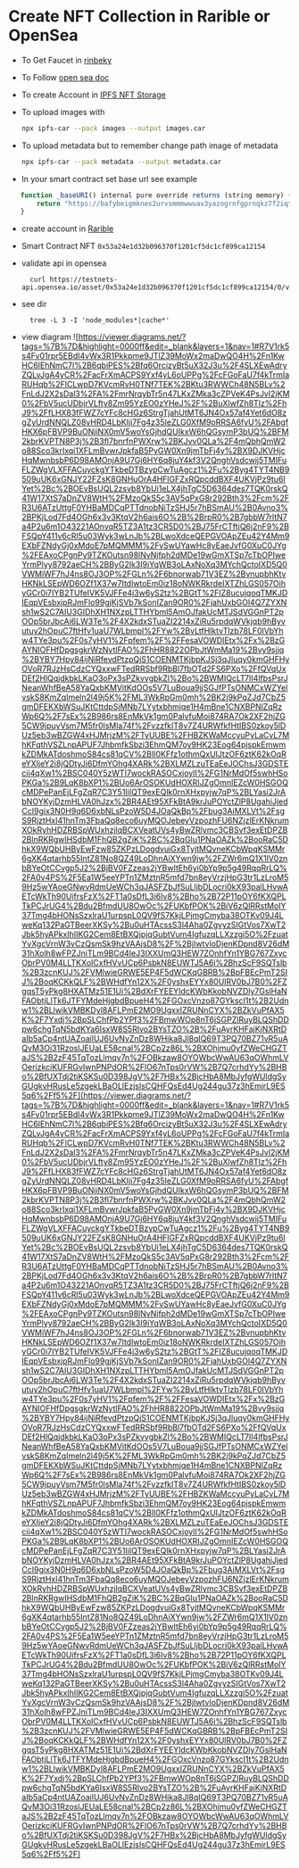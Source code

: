 
# Create NFT Collection in Rarible or OpenSea
* To Get Faucet in [rinbeky](https://rinkebyfaucet.com/)

* To Follow [open sea doc](https://docs.opensea.io/docs/part-3-adding-metadata-and-payments-to-your-contract)

* To create Account in  [IPFS NFT Storage](https://nft.storage/)

* To upload images with  
  ```bash
  npx ipfs-car --pack images --output images.car
  ```
* To upload metadata but to remember change path image of metadata
  ```bash
  npx ipfs-car --pack metadata --output metadata.car
  ``` 

* In your smart contract set base url see example
 ```js
    function _baseURI() internal pure override returns (string memory) {
        return "https://bafybeigmknes2urvsmmmwwuav3yazogrnfgprnqkz7f2iqtmegmirucp6i.ipfs.nftstorage.link/metadata/";
    }
 ```

* create account in [Rarible](https://rinkeby.rarible.com/items/owned)

* Smart Contract NFT ``0x53a24e1d32b096370f1201cf5dc1cf899ca12154``


* validate api in opensea 
  ```
    curl https://testnets-api.opensea.io/asset/0x53a24e1d32b096370f1201cf5dc1cf899ca12154/0/validate/
  ```
* see dir
  ```
    tree -L 3 -I 'node_modules*|cache*'
  ```
* view diagram
  ![https://viewer.diagrams.net/?tags=%7B%7D&highlight=0000ff&edit=_blank&layers=1&nav=1#R7V1rk5s4Fv01rpr5EBdI4vWx3R1Pkkpme9JTlZ39MoWx2maDwQO4H%2Fn1KwHC6IEhNmC7l%2B6qbiPES%2Bfq6OrcizyBt5uX32J3u%2F4SLXEwAdryZQLvJgA4yCR%2FacFrXmACPS9Yxf4yL6oUPPg%2FcFGoFaU7f4kTrmIaRUHqb%2FlCLwpD7KVcmRvH0TNf7TEK%2BKtu3RWWCh48N5BLv%2FnLdJ2X2sDal3%2FA%2FmrNrqybTr5n47LKxZMka3cZPVeK4PsJvI2jKM0%2FbV5ucUDbjrVLfty8Zm95YzEO0zYHeJ%2F%2BuXlwfZh8TIz%2FhJ9%2FfLHX83fFWZ7cYFc8cHGz6StrgTjahUtMT6JN4Ox57af4Yet6dO8zgZyUrdNNQLZ08vHRD4LbKIji7Fg4z35IeZLG0XfM9oRRSA6fyU%2FAbgfHKX6pFBVP9BuONjiNX0mV5woYsGjhdQUIkxW6hQGsymP3bUQ%2BFM2kbrKVPTN8P3j%2B3fl7bnrfnPWXrw%2BKJvv0QLa%2F4mQbhQmW2o88Sco3krIxqi1XFLmBvwrJpkfaB5PyGW0Xn9jmTbFj4y%2BX9DJKVHjcHqMwnbsbP6D98AMOnjA9U7Gj6HY6q8juY4kf3V2QnghVsdcwij5TMIFuFLZWgVLXFFACuyckgYTkbeDTBzypCwTuAgcz1%2Fu%2Byg4TYT4NB9509uUK6xGNJY22FZsK8GNHuOrA4HFlGFZxRQpcddBXF4UKVjPz9tu6IYet%2Bc%2BOEvBsUQL2zsvb8YbUi1eLX4jhTgC5D6364des7TQK0rskQ41W17XtS7aDnZV8WtH%2FMzoQkS5c3AV5qPxG8r292Bth3%2Fcm%2FR3U6ATzUttgF0YHBaMDCqPTTdnobNiTzSHJ5r7hBSmAU%2B0Avno3%2BPKjLod7Fd4OGh6x3v3KtqV2h6ais6O%2B%2BrpR0%2B7gbbW7rltN7a4P2u6m1O43221AOnvqR5TZ3A1tz3CR5D0%2BJ75FrCTftjQ6j2nF9%2BFSQpY411v6cRl5u03Wyk3wLnJb%2BLwoXdceQEPGVOApZEu42Y4Mm9EXbFZNdyGj0xMdoE7pMQMMM%2FvSwUYawHc8yEaeJvfG0XuC0JYg%2FEAxoCPgnPy9TZKOutsn98lNvNjfph2dMDe19wGmXTSp7cTbOPIweYrmPlyy8792aeCH%2BByG2Ik3I9iYqWB3oLAxNoXq3MYchQctoIXD5Q0VWMiWF7hJ4ns8OJ3OP%2FGLn%2F6bnorwab71V3EZ%2BvnupbhKtvHKNkLSEpWD6OZf1X37w7ItdlwtoEm0iz18oNWKRkrdeIXTZhLGS057OihyGCr0i7IYB2TUfeIVK5VJFFe4j3w6yS2tz%2BGtT%2FIZ8ucujqoqTMKJDIEqpVEsbxjpRJmFlo99gjKjSVb7kSonIZan9OR0%2FjahUxbGOl4Q7ZYXNsh1wS2C7AIU3GIDhXH1NXzpLTTHYbml5AmOJfakUcMTJSdVGGnPT2pOOp5brJbcAi6LW3Te%2F4X2kdxSTuaZI2214xZiRu5rpdqWVkjqb9hByvutuy2hOpuC7ftHfv1uaU7WLbmpl%2FYw%2BvLtfHlktvTlzb78LF0lVbYhw4TYe3pu%2F0s7yHV1%2Fpfem%2F%2FFesaVOWDIEtx%2Fx%2BzGAYNIOFHfDpgsgkrWzNytlFAO%2FhHR8822OPbJtWmMa19%2Bvy9sjjq%2BYBY7Hpy84ijNiRfevdPtzpQjS1COENMTKjbpKJSj3qJluqy0kmGHFHyOVoR7RJzHsCdzCYQxxwFTedRRSbf9RbBl7fbOTd2FS6PXo%2FfQVqUxDEf2HlQqjdkbkLKaO3oPx3sPZkvvgbkZl%2Bo%2BWMIQcLT7II4lfbsPsrJNeanWhfBeA58YaQxbKMVitKdOOs5V7LuBoua9jjSGJfPTsONMCxWZYelvskS8KmZqImeln2l49j5K%2FML3WkRpGm0mh%2BK2j9kPqZJd7CbZ5gmDFEKXbWSuJKtCttdpSjMNb7LYytxbhmjqe1H4mBne1CNXBPNlZqRzWp6Q%2F7sEx%2B986rs8EnMkVk1gm0PalvfuMoi874RA7Ok2XF2hjZG5CW9jpuyVsm7M5fr0lsMla74f%2FvzzfkIT8v7Z4URWfkfHtIBS0zkoy5lDUz5eb3wBZGW4xHJMrjzM%2FTyUUBE%2FHBZKWaMccyuPyLaCvL7MhKFqthVSZLnpAPUF7JhbmfkSbzi3EhmQM7oy9HK23Eog64pjspkEmwmkZDMkATdoshmoS84cs81qCV%2BIl0KFfz1othmQxUIJtzOF6ztK62kOqReYXIjeY2i8jQDtyJi6DfmYOhg4XARk%2BXLMZLzuTEaEeJOChsJ3GDSTEcii4qXw1%2BSC040Y5zWTI7wockRASOCxjoylI%2FG1NrMdOf5swhHSoPKGa%2B9LqK8bXP1%2BUo6ArOSOKUdHOXRIJZgOmnIEZcW0HSGOQcMDPePanEjLFgZqR7C3Y51IiIQT9exEQlk0rnXHxpyjw7qP%2BLYasi2JrAbNOYKyjDzmHLVA0hJzx%2BR4AEt95XFkBtA9krJuPOYctZlP8UgahiJjedCcI9gix3N0H9q6D6xbNLsPzoW5D4JOaQkBp%2Fbug3AiMXLVt%2FsgS9RjztHxI41hnTm3FbaQq8eco6uyMQOJebeyVzpozhFU6NZjzlErKNkrumXOkRyhHDZRBSpWUxhzjlqBCXVeatUVs4yBwZRlymc3CBSvf3exEtDPZB2BlnRKRgwIHSdbM1FhQB2gZiK%2BC%2BqGIu1PNaOAZk%2BooRaC5DhkX9WQbUHByEwFzw85ZKPzLDogdvuiGx8TyjtMQvneKCbWpqKSMMr6gXK4qtarhb55IntZ81No8QZ49LoDhnAiXYwn9jw%2FZWr6mQ1X1lV0znbBYeOtCCvgp5J2%2BjBV0FZzeas2jYBwItEh6yi0bYp9p5g49RqqRrLQ%2FA0v4PS%2F5Ea1W5eeYPTn1ZMztnR5mfd7bn8eyVrzjHpG3tr1LzLroM59Hz5wYAoeGNwvRdmUeWCh3qJASFZbJfSuLljbDLocri0kX93palLHvwAETcWkTh90UifrsFzX%2FT1a0sDfL3i6Iv8%2Bho%2B72P11pOY6fKXQPLTkPCJrUG4%2Bdu2BfmdUU8OwOc%2FUKbfPOK%2BiV6zQlRRstMoIY37Tmg4bHONsSzxlraU1urpspL0QV9fS7KkjLPjmgCmyba38OTKv09J4LweKq132PaGTBeerXKSy%2Bu0uHTAcssS3l4Aha0ZgvyzSIGtVos7XwT2Jbk5hyAPkxIhIIKG2Cem8EtBXQjpjqGubtVum4IgfuzqLLXzzgi5O%2FzuatYvXgcVrnW3vCzQsmSk9hzVAAjsD8%2F%2BjIwtvloDjenKDpnd8V26dM31hXolh8wFPZJniTLm9BCd4IeJ3IXXUmQ3HEW7ZOnhfYn1YBG767ZxycObrPV0M4LLTKXoICxfHVvUCp6PsbkN8EUWTJ5A6i%2BhzScF9SQTslb%2B3zcnKUJ%2FVMlwieGRWE5EP4F5dWCKqGBRB%2BpFBEcPmT2SIJ%2BoqKCKkQLF%2BWHdfYn12X%2F0yshxEYYx80UlRV0bJ7B0%2FZgqsT5yPkg8HXATMz51E1Ui%2BdXrFYEEYIdcKWbKkobNVZDly7GslHaNFAObtjLlTk6JTFYMdeHjgbdBpueH4%2FGOxcVnzo87GYkscI1t%2B2Udnw1%2BLlwikVMBKDyl8AFLPmE2MO9UgxxIZRUNnCYX%2BZkVuPfAX5K%2F7Yxdj%2BpSLChfPb2YPf3%2FBmwWOp8nT6jSGPZlRuyBLQShDDpw6chgTqN5bdKYa6IsxW8S5Rlvo2BYsTZO%2B%2FuAyrKHFajKjNXRtDaIb5aCp4ntUAZoailUJ6UvNvZnDz8WHika8Jl8qIQ69T3PQ70BZ71vR5uAQvM3Oi31RzoslJEUaLE58cnal%2BCp2z86L%2BXOhjmu0yfZWeCHGZTaJS%2B2zF45TqTozLlmqv7n%2FOBkzaw8OYOWbcWwAU63qOWhmLVOerizkciKUFRGvIwnPNPdOR%2FlO67nTps0rVW%2B7Q7crhdYy%2BHBo%2BfUXTdj2tiKSKSu0D398JgV%2F7HBx%2BjcHbA8MbJyfgWUldgSyGUgkvHRusLe5zgekLBaOLlEzjsIsCQHFQsEd4Ug244gu37z3hEmjrL9ES5q6%2Ff5%2F](https://viewer.diagrams.net/?tags=%7B%7D&highlight=0000ff&edit=_blank&layers=1&nav=1#R7V1rk5s4Fv01rpr5EBdI4vWx3R1Pkkpme9JTlZ39MoWx2maDwQO4H%2Fn1KwHC6IEhNmC7l%2B6qbiPES%2Bfq6OrcizyBt5uX32J3u%2F4SLXEwAdryZQLvJgA4yCR%2FacFrXmACPS9Yxf4yL6oUPPg%2FcFGoFaU7f4kTrmIaRUHqb%2FlCLwpD7KVcmRvH0TNf7TEK%2BKtu3RWWCh48N5BLv%2FnLdJ2X2sDal3%2FA%2FmrNrqybTr5n47LKxZMka3cZPVeK4PsJvI2jKM0%2FbV5ucUDbjrVLfty8Zm95YzEO0zYHeJ%2F%2BuXlwfZh8TIz%2FhJ9%2FfLHX83fFWZ7cYFc8cHGz6StrgTjahUtMT6JN4Ox57af4Yet6dO8zgZyUrdNNQLZ08vHRD4LbKIji7Fg4z35IeZLG0XfM9oRRSA6fyU%2FAbgfHKX6pFBVP9BuONjiNX0mV5woYsGjhdQUIkxW6hQGsymP3bUQ%2BFM2kbrKVPTN8P3j%2B3fl7bnrfnPWXrw%2BKJvv0QLa%2F4mQbhQmW2o88Sco3krIxqi1XFLmBvwrJpkfaB5PyGW0Xn9jmTbFj4y%2BX9DJKVHjcHqMwnbsbP6D98AMOnjA9U7Gj6HY6q8juY4kf3V2QnghVsdcwij5TMIFuFLZWgVLXFFACuyckgYTkbeDTBzypCwTuAgcz1%2Fu%2Byg4TYT4NB9509uUK6xGNJY22FZsK8GNHuOrA4HFlGFZxRQpcddBXF4UKVjPz9tu6IYet%2Bc%2BOEvBsUQL2zsvb8YbUi1eLX4jhTgC5D6364des7TQK0rskQ41W17XtS7aDnZV8WtH%2FMzoQkS5c3AV5qPxG8r292Bth3%2Fcm%2FR3U6ATzUttgF0YHBaMDCqPTTdnobNiTzSHJ5r7hBSmAU%2B0Avno3%2BPKjLod7Fd4OGh6x3v3KtqV2h6ais6O%2B%2BrpR0%2B7gbbW7rltN7a4P2u6m1O43221AOnvqR5TZ3A1tz3CR5D0%2BJ75FrCTftjQ6j2nF9%2BFSQpY411v6cRl5u03Wyk3wLnJb%2BLwoXdceQEPGVOApZEu42Y4Mm9EXbFZNdyGj0xMdoE7pMQMMM%2FvSwUYawHc8yEaeJvfG0XuC0JYg%2FEAxoCPgnPy9TZKOutsn98lNvNjfph2dMDe19wGmXTSp7cTbOPIweYrmPlyy8792aeCH%2BByG2Ik3I9iYqWB3oLAxNoXq3MYchQctoIXD5Q0VWMiWF7hJ4ns8OJ3OP%2FGLn%2F6bnorwab71V3EZ%2BvnupbhKtvHKNkLSEpWD6OZf1X37w7ItdlwtoEm0iz18oNWKRkrdeIXTZhLGS057OihyGCr0i7IYB2TUfeIVK5VJFFe4j3w6yS2tz%2BGtT%2FIZ8ucujqoqTMKJDIEqpVEsbxjpRJmFlo99gjKjSVb7kSonIZan9OR0%2FjahUxbGOl4Q7ZYXNsh1wS2C7AIU3GIDhXH1NXzpLTTHYbml5AmOJfakUcMTJSdVGGnPT2pOOp5brJbcAi6LW3Te%2F4X2kdxSTuaZI2214xZiRu5rpdqWVkjqb9hByvutuy2hOpuC7ftHfv1uaU7WLbmpl%2FYw%2BvLtfHlktvTlzb78LF0lVbYhw4TYe3pu%2F0s7yHV1%2Fpfem%2F%2FFesaVOWDIEtx%2Fx%2BzGAYNIOFHfDpgsgkrWzNytlFAO%2FhHR8822OPbJtWmMa19%2Bvy9sjjq%2BYBY7Hpy84ijNiRfevdPtzpQjS1COENMTKjbpKJSj3qJluqy0kmGHFHyOVoR7RJzHsCdzCYQxxwFTedRRSbf9RbBl7fbOTd2FS6PXo%2FfQVqUxDEf2HlQqjdkbkLKaO3oPx3sPZkvvgbkZl%2Bo%2BWMIQcLT7II4lfbsPsrJNeanWhfBeA58YaQxbKMVitKdOOs5V7LuBoua9jjSGJfPTsONMCxWZYelvskS8KmZqImeln2l49j5K%2FML3WkRpGm0mh%2BK2j9kPqZJd7CbZ5gmDFEKXbWSuJKtCttdpSjMNb7LYytxbhmjqe1H4mBne1CNXBPNlZqRzWp6Q%2F7sEx%2B986rs8EnMkVk1gm0PalvfuMoi874RA7Ok2XF2hjZG5CW9jpuyVsm7M5fr0lsMla74f%2FvzzfkIT8v7Z4URWfkfHtIBS0zkoy5lDUz5eb3wBZGW4xHJMrjzM%2FTyUUBE%2FHBZKWaMccyuPyLaCvL7MhKFqthVSZLnpAPUF7JhbmfkSbzi3EhmQM7oy9HK23Eog64pjspkEmwmkZDMkATdoshmoS84cs81qCV%2BIl0KFfz1othmQxUIJtzOF6ztK62kOqReYXIjeY2i8jQDtyJi6DfmYOhg4XARk%2BXLMZLzuTEaEeJOChsJ3GDSTEcii4qXw1%2BSC040Y5zWTI7wockRASOCxjoylI%2FG1NrMdOf5swhHSoPKGa%2B9LqK8bXP1%2BUo6ArOSOKUdHOXRIJZgOmnIEZcW0HSGOQcMDPePanEjLFgZqR7C3Y51IiIQT9exEQlk0rnXHxpyjw7qP%2BLYasi2JrAbNOYKyjDzmHLVA0hJzx%2BR4AEt95XFkBtA9krJuPOYctZlP8UgahiJjedCcI9gix3N0H9q6D6xbNLsPzoW5D4JOaQkBp%2Fbug3AiMXLVt%2FsgS9RjztHxI41hnTm3FbaQq8eco6uyMQOJebeyVzpozhFU6NZjzlErKNkrumXOkRyhHDZRBSpWUxhzjlqBCXVeatUVs4yBwZRlymc3CBSvf3exEtDPZB2BlnRKRgwIHSdbM1FhQB2gZiK%2BC%2BqGIu1PNaOAZk%2BooRaC5DhkX9WQbUHByEwFzw85ZKPzLDogdvuiGx8TyjtMQvneKCbWpqKSMMr6gXK4qtarhb55IntZ81No8QZ49LoDhnAiXYwn9jw%2FZWr6mQ1X1lV0znbBYeOtCCvgp5J2%2BjBV0FZzeas2jYBwItEh6yi0bYp9p5g49RqqRrLQ%2FA0v4PS%2F5Ea1W5eeYPTn1ZMztnR5mfd7bn8eyVrzjHpG3tr1LzLroM59Hz5wYAoeGNwvRdmUeWCh3qJASFZbJfSuLljbDLocri0kX93palLHvwAETcWkTh90UifrsFzX%2FT1a0sDfL3i6Iv8%2Bho%2B72P11pOY6fKXQPLTkPCJrUG4%2Bdu2BfmdUU8OwOc%2FUKbfPOK%2BiV6zQlRRstMoIY37Tmg4bHONsSzxlraU1urpspL0QV9fS7KkjLPjmgCmyba38OTKv09J4LweKq132PaGTBeerXKSy%2Bu0uHTAcssS3l4Aha0ZgvyzSIGtVos7XwT2Jbk5hyAPkxIhIIKG2Cem8EtBXQjpjqGubtVum4IgfuzqLLXzzgi5O%2FzuatYvXgcVrnW3vCzQsmSk9hzVAAjsD8%2F%2BjIwtvloDjenKDpnd8V26dM31hXolh8wFPZJniTLm9BCd4IeJ3IXXUmQ3HEW7ZOnhfYn1YBG767ZxycObrPV0M4LLTKXoICxfHVvUCp6PsbkN8EUWTJ5A6i%2BhzScF9SQTslb%2B3zcnKUJ%2FVMlwieGRWE5EP4F5dWCKqGBRB%2BpFBEcPmT2SIJ%2BoqKCKkQLF%2BWHdfYn12X%2F0yshxEYYx80UlRV0bJ7B0%2FZgqsT5yPkg8HXATMz51E1Ui%2BdXrFYEEYIdcKWbKkobNVZDly7GslHaNFAObtjLlTk6JTFYMdeHjgbdBpueH4%2FGOxcVnzo87GYkscI1t%2B2Udnw1%2BLlwikVMBKDyl8AFLPmE2MO9UgxxIZRUNnCYX%2BZkVuPfAX5K%2F7Yxdj%2BpSLChfPb2YPf3%2FBmwWOp8nT6jSGPZlRuyBLQShDDpw6chgTqN5bdKYa6IsxW8S5Rlvo2BYsTZO%2B%2FuAyrKHFajKjNXRtDaIb5aCp4ntUAZoailUJ6UvNvZnDz8WHika8Jl8qIQ69T3PQ70BZ71vR5uAQvM3Oi31RzoslJEUaLE58cnal%2BCp2z86L%2BXOhjmu0yfZWeCHGZTaJS%2B2zF45TqTozLlmqv7n%2FOBkzaw8OYOWbcWwAU63qOWhmLVOerizkciKUFRGvIwnPNPdOR%2FlO67nTps0rVW%2B7Q7crhdYy%2BHBo%2BfUXTdj2tiKSKSu0D398JgV%2F7HBx%2BjcHbA8MbJyfgWUldgSyGUgkvHRusLe5zgekLBaOLlEzjsIsCQHFQsEd4Ug244gu37z3hEmjrL9ES5q6%2Ff5%2F)